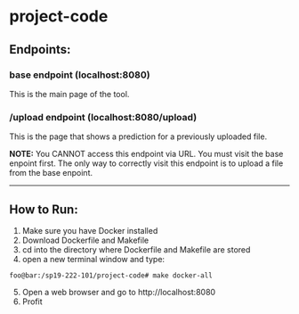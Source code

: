 # project-code
## Endpoints:
### base endpoint (localhost:8080)
This is the main page of the tool.
### /upload endpoint (localhost:8080/upload)
This is the page that shows a prediction for a previously uploaded file.


**NOTE:** You CANNOT access this endpoint via URL. You must visit the base enpoint first. The only way to correctly visit this endpoint is to upload a file from the base enpoint. 

***

## How to Run:
1. Make sure you have Docker installed
2. Download Dockerfile and Makefile
3. cd into the directory where Dockerfile and Makefile are stored
4. open a new terminal window and type:  
```console
foo@bar:/sp19-222-101/project-code# make docker-all
```
5. Open a web browser and go to http://localhost:8080
6. Profit